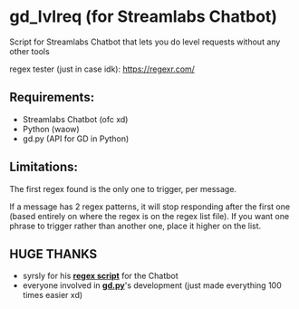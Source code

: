# gd_lvlreq (for Streamlabs Chatbot)
Script for Streamlabs Chatbot that lets you do level requests without any other tools

regex tester (just in case idk): https://regexr.com/

## Requirements:

- Streamlabs Chatbot (ofc xd)
- Python (waow)
- gd.py (API for GD in Python)


## Limitations:

The first regex found is the only one to trigger, per message.

If a message has 2 regex patterns, it will stop responding after the first one (based entirely on where the regex is on the regex list file). If you want one phrase to trigger rather than another one, place it higher on the list.

## HUGE THANKS
- syrsly for his [**regex script**](https://github.com/syrsly/StreamlabsChatbotSmartRegex) for the Chatbot
- everyone involved in [**gd.py**](https://github.com/nekitdev/gd.py)'s development (just made everything 100 times easier xd)
